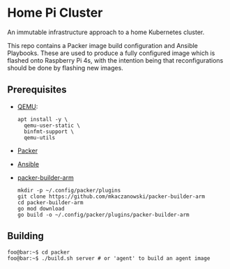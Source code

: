 # Home Pi Cluster

An immutable infrastructure approach to a home Kubernetes cluster.

This repo contains a Packer image build configuration and Ansible Playbooks. These are used to produce a fully configured image which is flashed onto Raspberry Pi 4s, with the intention being that reconfigurations should be done by flashing new images.

## Prerequisites

* [QEMU](https://www.qemu.org/):

  ```console
  apt install -y \
    qemu-user-static \
    binfmt-support \
    qemu-utils
  ```

* [Packer](https://www.packer.io/)
* [Ansible](https://docs.ansible.com/ansible/latest/installation_guide/intro_installation.html#pipx-install)
* [packer-builder-arm](https://github.com/mkaczanowski/packer-builder-arm)

  ```console
  mkdir -p ~/.config/packer/plugins
  git clone https://github.com/mkaczanowski/packer-builder-arm
  cd packer-builder-arm
  go mod download
  go build -o ~/.config/packer/plugins/packer-builder-arm
  ```

## Building

```console
foo@bar:~$ cd packer
foo@bar:~$ ./build.sh server # or 'agent' to build an agent image
```
